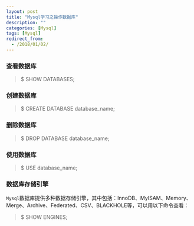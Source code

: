 ```yaml
---
layout: post
title: "Mysql学习之操作数据库"
description: ""
categories: [Mysql]
tags: [Mysql]
redirect_from:
  - /2018/01/02/
---
```


### 查看数据库  

> $ SHOW DATABASES;

### 创建数据库  

> $ CREATE DATABASE database_name;  

### 删除数据库  

> $ DROP DATABASE database_name;

### 使用数据库  

> $ USE database_name;

### 数据库存储引擎  

`Mysql`数据库提供多种数据存储引擎，其中包括：InnoDB、MyISAM、Memory、Merge、Archive、Federated、CSV、BLACKHOLE等，可以用以下命令查看：  

> $ SHOW ENGINES;  
